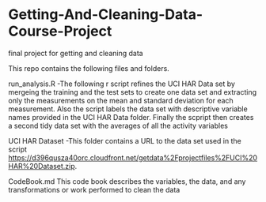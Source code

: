 Getting-And-Cleaning-Data-Course-Project
========================================

final project for getting and cleaning data

This repo contains the following files and folders.

run_analysis.R 
-The following r script refines the UCI HAR Data set by mergeing the training and the test sets to create one data set and extracting only the measurements on the mean and standard deviation for each measurement. Also the script labels the data set with descriptive variable names provided in the UCI HAR Data folder. Finally the scpript then creates a second tidy data set with the averages of all the activity variables

UCI HAR Dataset 
-This folder contains a URL to the data set used in the script
https://d396qusza40orc.cloudfront.net/getdata%2Fprojectfiles%2FUCI%20HAR%20Dataset.zip.

CodeBook.md
This code book describes the variables, the data, and any transformations or work performed to clean the data
